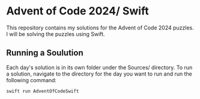 # Advent of Code 2024/ Swift

This repository contains my solutions for the Advent of Code 2024 puzzles. I will be solving the puzzles using Swift.

## Running a Soulution
Each day's solution is in its own folder under the Sources/ directory. To run a solution, navigate to the directory for the day you want to run and run the following command:

```bash
swift run AdventOfCodeSwift
```
